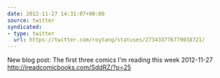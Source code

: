 ```yaml
---
date: 2012-11-27 14:31:07+00:00
source: twitter
syndicated:
- type: twitter
  url: https://twitter.com/roytang/statuses/273433776779038721/
---
```


New blog post: The first three comics I'm reading this week 2012-11-27 http://ireadcomicbooks.com/SddRZ/?p=25